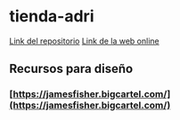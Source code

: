 # tienda-adri

[Link del repositorio](https://github.com/Smmook/tienda-adri.git)
[Link de la web online](https://smmook.github.io/tienda-adri/)

## Recursos para diseño

### [https://jamesfisher.bigcartel.com/](https://jamesfisher.bigcartel.com/)
[](design/Screenshot%202022-04-26%20at%2020-02-31%20james%20fisher.jpg)